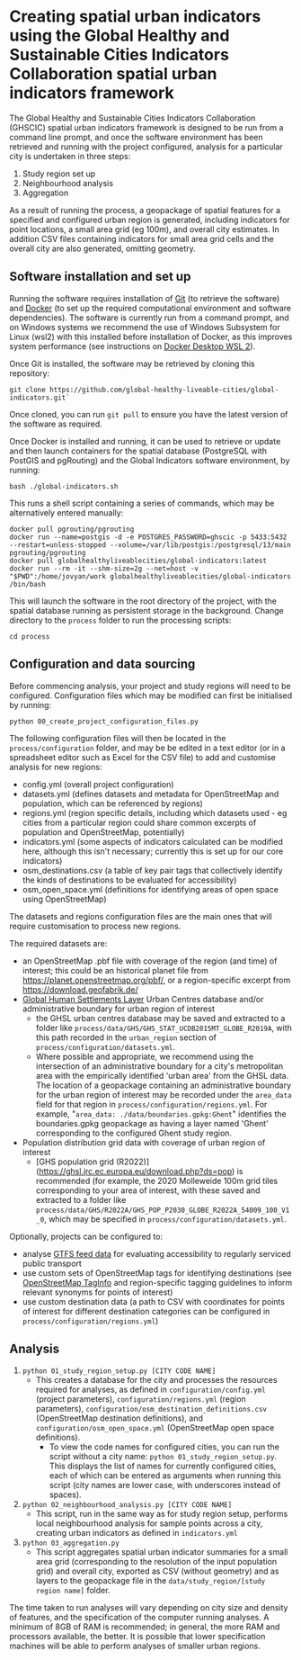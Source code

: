 # Creating spatial urban indicators using the Global Healthy and Sustainable Cities Indicators Collaboration spatial urban indicators framework

The Global Healthy and Sustainable Cities Indicators Collaboration (GHSCIC) spatial urban indicators framework is designed to be run from a command line prompt, and once the software environment has been retrieved and running with the project configured, analysis for a particular city is undertaken in three steps:

1. Study region set up
2. Neighbourhood analysis
3. Aggregation

As a result of running the process, a geopackage of spatial features  for a specified and configured urban region is generated, including indicators for point locations, a small area grid (eg 100m), and overall city estimates.  In addition CSV files containing indicators for small area grid cells and the overall city are also generated, omitting geometry.

## Software installation and set up

Running the software requires installation of [Git](https://git-scm.com/) (to retrieve the software) and [Docker](https://www.docker.com/) (to set up the required computational environment and software dependencies).  The software is currently run from a command prompt, and on Windows systems we recommend the use of Windows Subsystem for Linux (wsl2) with this installed before installation of Docker, as this improves system performance (see instructions on [Docker Desktop WSL 2](https://docs.docker.com/desktop/windows/wsl/)).

Once Git is installed, the software may be retrieved by cloning this repository: 

```
git clone https://github.com/global-healthy-liveable-cities/global-indicators.git`
```

Once cloned, you can run `git pull` to ensure you have the latest version of the software as required.

Once Docker is installed and running, it can be used to retrieve or update and then launch containers for the spatial database (PostgreSQL with PostGIS and pgRouting) and the Global Indicators software environment, by running: 

```
bash ./global-indicators.sh
```

This runs a shell script containing a series of commands, which may be alternatively entered manually:

```
docker pull pgrouting/pgrouting
docker run --name=postgis -d -e POSTGRES_PASSWORD=ghscic -p 5433:5432 --restart=unless-stopped --volume=/var/lib/postgis:/postgresql/13/main pgrouting/pgrouting
docker pull globalhealthyliveablecities/global-indicators:latest
docker run --rm -it --shm-size=2g --net=host -v "$PWD":/home/jovyan/work globalhealthyliveablecities/global-indicators /bin/bash
```

This will launch the software in the root directory of the project, with the spatial database running as persistent storage in the background.  Change directory to the `process` folder to run the processing scripts:

```
cd process
```

## Configuration and data sourcing

Before commencing analysis, your project and study regions will need to be configured.  Configuration files which may be modified can first be initialised by running:

```python 00_create_project_configuration_files.py```

The following configuration files will then be located in the `process/configuration` folder, and may be be edited in a text editor (or in a spreadsheet editor such as Excel for the CSV file) to add and customise analysis for new regions:

- config.yml (overall project configuration)
- datasets.yml (defines datasets and metadata for OpenStreetMap and population, which can be referenced by regions)
- regions.yml (region specific details, including which datasets used - eg cities from a particular region could share common excerpts of population and OpenStreetMap, potentially)
- indicators.yml (some aspects of indicators calculated can be modified here, although this isn't necessary; currently this is set up for our core indicators)
- osm_destinations.csv (a table of key pair tags that collectively identify the kinds of destinations to be evaluated for accessibility)
- osm_open_space.yml (definitions for identifying areas of open space using OpenStreetMap)

The datasets and regions configuration files are the main ones that will require customisation to process new regions.

The required datasets are:

- an OpenStreetMap .pbf file with coverage of the region (and time) of interest; this could be an historical planet file from https://planet.openstreetmap.org/pbf/, or a region-specific excerpt from https://download.geofabrik.de/
- [Global Human Settlements Layer](https://ghsl.jrc.ec.europa.eu/download.php) Urban Centres database and/or administrative boundary for urban region of interest
  - the GHSL urban centres database may be saved and extracted to a folder like `process/data/GHS/GHS_STAT_UCDB2015MT_GLOBE_R2019A`, with this path recorded in the `urban_region` section of `process/configuration/datasets.yml`.
  - Where possible and appropriate, we recommend using the intersection of an administrative boundary for a city's metropolitan area with the empirically identified 'urban area' from the GHSL data.  The location of a geopackage containing an administrative boundary for the urban region of interest may be recorded under the `area_data` field for that region in `process/configuration/regions.yml`.   For example, "`area_data: ./data/boundaries.gpkg:Ghent`" identifies the boundaries.gpkg geopackage as having a layer named 'Ghent' corresponding to the configured Ghent study region.
- Population distribution grid data with coverage of urban region of interest
  - [GHS population grid (R2022)] (https://ghsl.jrc.ec.europa.eu/download.php?ds=pop) is recommended (for example, the 2020 Molleweide 100m grid tiles corresponding to your area of interest, with these saved and extracted to a folder like  `process/data/GHS/R2022A/GHS_POP_P2030_GLOBE_R2022A_54009_100_V1_0`, which may be specified in `process/configuration/datasets.yml`.

Optionally, projects can be configured to:

- analyse [GTFS feed data](https://database.mobilitydata.org/) for evaluating accessibility to regularly serviced public transport
- use custom sets of OpenStreetMap tags for identifying destinations (see [OpenStreetMap TagInfo](https://taginfo.openstreetmap.org/) and region-specific tagging guidelines to inform relevant synonyms for points of interest)
- use custom destination data (a path to CSV with coordinates for points of interest for different destination categories can be configured in `process/configuration/regions.yml`)

## Analysis

1.  ```python 01_study_region_setup.py [CITY CODE NAME]```
    - This creates a database for the city and processes the resources required for analyses, as defined in `configuration/config.yml` (project parameters), `configuration/regions.yml` (region parameters), `configuration/osm_destination_definitions.csv` (OpenStreetMap destination definitions), and `configuration/osm_open_space.yml` (OpenStreetMap open space definitions).
        - To view the code names for configured cities, you can run the script without a city name: `python 01_study_region_setup.py`.  This displays the list of names for currently configured cities, each of which can be entered as arguments when running this script (city names are lower case, with underscores instead of spaces).
2.  ```python 02_neighbourhood_analysis.py [CITY CODE NAME]```
    - This script, run in the same way as for study region setup, performs local neighbourhood analysis for sample points across a city, creating urban indicators as defined in `indicators.yml`
3.  ```python 03_aggregation.py```
    - This script aggregates spatial urban indicator summaries for a small area grid (corresponding to the resolution of the input population grid) and overall city, exported as CSV (without geometry) and as layers to the geopackage file in the `data/study_region/[study region name]` folder.

The time taken to run analyses will vary depending on city size and density of features, and the specification of the computer running analyses.  A minimum of 8GB of RAM is recommended; in general, the more RAM and processors available, the better.  It is possible that lower specification machines will be able to perform analyses of smaller urban regions.   
